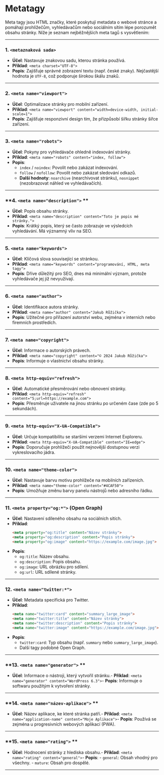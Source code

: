 # Metatagy

Meta tagy jsou HTML značky, které poskytují metadata o webové stránce a pomáhají prohlížečům, vyhledávačům nebo sociálním sítím lépe porozumět obsahu stránky. Níže je seznam nejběžnějších meta tagů s vysvětlením:

---

### 1. ` <metaznaková sada> ` 
- **Účel**: Nastavuje znakovou sadu, kterou stránka používá.
- **Příklad**: `<meta charset="UTF-8">`
- **Popis**: Zajišťuje správné zobrazení textu (např. české znaky). Nejčastější hodnota je `UTF-8`, což podporuje širokou škálu znaků.

---

### 2. ` <meta name="viewport"> ` 
- **Účel**: Optimalizace stránky pro mobilní zařízení.
- **Příklad**: `<meta name="viewport" content="width=device-width, initial-scale=1">`
- **Popis**: Zajišťuje responzivní design tím, že přizpůsobí šířku stránky šířce zařízení.

---

### 3. ` <meta name="robots"> ` 
- **Účel**: Pokyny pro vyhledávače ohledně indexování stránky.
- **Příklad**: `<meta name="robots" content="index, follow">`
- **Popis**:
  - `index` / `noindex`: Povolit nebo zakázat indexování.
  - `follow` / `nofollow`: Povolit nebo zakázat sledování odkazů.
  - **Další hodnoty**: `noarchive` (nearchivovat stránku), `nosnippet` (nezobrazovat náhled ve vyhledávačích).

---

### **4. ` <meta name="description"> ` **
- **Účel**: Popis obsahu stránky.
- **Příklad**: `<meta name="description" content="Toto je popis mé stránky.">`
- **Popis**: Krátký popis, který se často zobrazuje ve výsledcích vyhledávání. Má významný vliv na SEO.

---

### **5. `<meta name="keywords">`**
- **Účel**: Klíčová slova související se stránkou.
- **Příklad**: `<meta name="keywords" content="programování, HTML, meta tagy">`
- **Popis**: Dříve důležitý pro SEO, dnes má minimální význam, protože vyhledávače jej již nevyužívají.

---

### **6. `<meta name="author">`**
- **Účel**: Identifikace autora stránky.
- **Příklad**: `<meta name="author" content="Jakub Růžička">`
- **Popis**: Užitečné pro přiřazení autorství webu, zejména v interních nebo firemních prostředích.

---

### **7. `<meta name="copyright">`**
- **Účel**: Informace o autorských právech.
- **Příklad**: `<meta name="copyright" content="© 2024 Jakub Růžička">`
- **Popis**: Informuje o vlastnictví obsahu stránky.

---

### **8. `<meta http-equiv="refresh">`**
- **Účel**: Automatické přesměrování nebo obnovení stránky.
- **Příklad**: `<meta http-equiv="refresh" content="5;url=https://example.com">`
- **Popis**: Přesměruje uživatele na jinou stránku po určeném čase (zde po 5 sekundách).

---

### **9. `<meta http-equiv="X-UA-Compatible">`**
- **Účel**: Určuje kompatibilitu se staršími verzemi Internet Exploreru.
- **Příklad**: `<meta http-equiv="X-UA-Compatible" content="IE=edge">`
- **Popis**: Doporučuje prohlížeči použít nejnovější dostupnou verzi vykreslovacího jádra.

---

### **10. `<meta name="theme-color">`**
- **Účel**: Nastavuje barvu motivu prohlížeče na mobilních zařízeních.
- **Příklad**: `<meta name="theme-color" content="#4CAF50">`
- **Popis**: Umožňuje změnu barvy panelu nástrojů nebo adresního řádku.

---

### **11. `<meta property="og:*">` (Open Graph)**
- **Účel**: Nastavení sdíleného obsahu na sociálních sítích.
- **Příklad**:
  ```html
  <meta property="og:title" content="Název stránky">
  <meta property="og:description" content="Popis stránky">
  <meta property="og:image" content="https://example.com/image.jpg">
  ```
- **Popis**:
  - `og:title`: Název obsahu.
  - `og:description`: Popis obsahu.
  - `og:image`: URL obrázku pro sdílení.
  - `og:url`: URL sdílené stránky.

---

### **12. `<meta name="twitter:*">`**
- **Účel**: Metadata specifická pro Twitter.
- **Příklad**:
  ```html
  <meta name="twitter:card" content="summary_large_image">
  <meta name="twitter:title" content="Název stránky">
  <meta name="twitter:description" content="Popis stránky">
  <meta name="twitter:image" content="https://example.com/image.jpg">
  ```
- **Popis**:
  - `twitter:card`: Typ obsahu (např. `summary` nebo `summary_large_image`).
  - Další tagy podobné Open Graph.

---

### **13. ` <meta name="generator"> ` **
- **Účel**: Informace o nástroji, který vytvořil stránku.- **Příklad**: `<meta name="generator" content="WordPress 6.3">`- **Popis**: Informuje o softwaru použitým k vytvoření stránky.



---

### **14. ` <meta name="název-aplikace"> ` **
- **Účel**: Název aplikace, ke které stránka patří.- **Příklad**: `<meta name="application-name" content="Moje Aplikace">`- **Popis**: Používá se zejména u progresivních webových aplikací (PWA).



---

### **15. ` <meta name="rating"> ` **
- **Účel**: Hodnocení stránky z hlediska obsahu.- **Příklad**: `<meta name="rating" content="general">`- **Popis**:  - `general`: Obsah vhodný pro všechny.  - `mature`: Obsah pro dospělé.





---

<!--stackedit_data:
eyJoaXN0b3J5IjpbLTE0MTE2MjA4NThdfQ==
-->